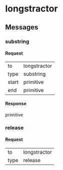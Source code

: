 
# longstractor #

## Messages ##

### substring ###

#### Request ####

<table>

<tr>
<td>to</td>
<td>longstractor</td>
</tr>

<tr>
<td>type</td>
<td>substring</td>
</tr>

<tr>
<td>start</td>
<td>primitive</td>
</tr>

<tr>
<td>end</td>
<td>primitive</td>
</tr>

</table>

#### Response ####
primitive

### release ###

#### Request ####

<table>

<tr>
<td>to</td>
<td>longstractor</td>
</tr>

<tr>
<td>type</td>
<td>release</td>
</tr>

</table>
